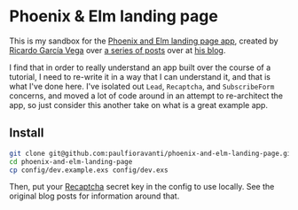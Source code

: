 # Phoenix & Elm landing page

This is my sandbox for the [Phoenix and Elm landing page app][], created by
[Ricardo García Vega][] over [a series of posts][App blog posts] over at
[his blog][codeloveandboards].

I find that in order to really understand an app built over the course of a
tutorial, I need to re-write it in a way that I can understand it, and that is
what I've done here.  I've isolated out `Lead`, `Recaptcha`, and `SubscribeForm`
concerns, and moved a lot of code around in an attempt to re-architect the app,
so just consider this another take on what is a great example app.

## Install

```sh
git clone git@github.com:paulfioravanti/phoenix-and-elm-landing-page.git
cd phoenix-and-elm-landing-page
cp config/dev.example.exs config/dev.exs
```

Then, put your [Recaptcha][] secret key in the config to use locally.
See the original blog posts for information around that.

[App blog posts]: http://codeloveandboards.com/blog/2017/12/02/phoenix-elm-landing-page-pt-1/
[Phoenix and Elm landing page app]: https://github.com/bigardone/phoenix-and-elm-landing-page
[Recaptcha]: https://www.google.com/recaptcha/intro/android.html
[Ricardo García Vega]: https://twitter.com/bigardone
[codeloveandboards]: http://codeloveandboards.com/
